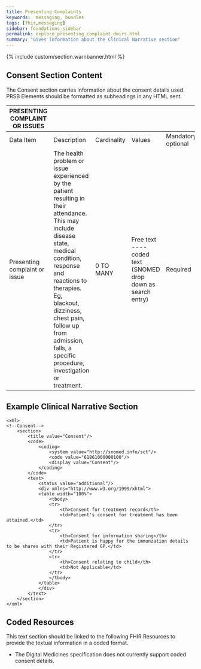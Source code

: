 ```yaml
---
title: Presenting Complaints
keywords:  messaging, bundles
tags: [fhir,messaging]
sidebar: foundations_sidebar
permalink: explore_presenting_complaint_dmirs.html
summary: "Gives information about the Clinical Narrative section"
---
```


{% include custom/section.warnbanner.html %}

## Consent Section Content ##
The Consent section carries information about the consent details used. PRSB Elements should be formatted as subheadings in any HTML sent.


| PRESENTING   COMPLAINT OR ISSUES  |                                                                                                                                                                                                                                                                                                                    |             |                                                                    |                                  |                          |
|-----------------------------------|--------------------------------------------------------------------------------------------------------------------------------------------------------------------------------------------------------------------------------------------------------------------------------------------------------------------|-------------|--------------------------------------------------------------------|----------------------------------|--------------------------|
| Data Item                         | Description                                                                                                                                                                                                                                                                                                        | Cardinality | Values                                                             | Mandatory/required/     optional | FHIR Target              |
| Presenting complaint or issue     | The   health problem or issue experienced by the patient resulting in their   attendance. This may include disease state, medical condition, response and   reactions to therapies. Eg, blackout, dizziness, chest pain, follow up from   admission, falls, a specific procedure, investigation or treatment.      | 0 TO MANY   | Free   text   ---- coded text (SNOMED drop   down as search entry) | Required                         | Composition.section.text |

## Example Clinical Narrative Section ##

```
<xml>
<!--Consent-->
	<section>
		<title value="Consent"/>
		<code>
			<coding>
				<system value="http://snomed.info/sct"/>
				<code value="61861000000100"/>
				<display value="Consent"/>
			</coding>
		</code>
		<text>
			<status value="additional"/>
			<div xmlns="http://www.w3.org/1999/xhtml">
			<table width="100%">
				<tbody>
				<tr>
					<th>Consent for treatment record</th>
					<td>Patient's consent for treatment has been attained.</td>
				</tr>
				<tr>
					<th>Consent for information sharing</th>
					<td>Patient is happy for the immunzation details to be shares with their Registered GP.</td>
				</tr>
				<tr>
					<th>Consent relating to child</th>
					<td>Not Applicable</td>
				</tr>
				</tbody>
			</table>
			</div>
		</text>
	</section>
</xml>
```

## Coded Resources ##

This text section should be linked to the following FHIR Resources to provide the textual information in a coded format.

- The Digital Medicines specification does not currently support coded consent details.